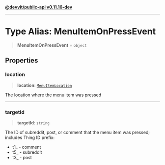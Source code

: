 [**@devvit/public-api v0.11.16-dev**](../README.md)

---

# Type Alias: MenuItemOnPressEvent

> **MenuItemOnPressEvent** = `object`

## Properties

<a id="location"></a>

### location

> **location**: [`MenuItemLocation`](MenuItemLocation.md)

The location where the menu item was pressed

---

<a id="targetid"></a>

### targetId

> **targetId**: `string`

The ID of subreddit, post, or comment that the menu item was pressed;
includes Thing ID prefix:

- t1\_ - comment
- t5\_ - subreddit
- t3\_ - post
